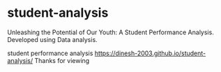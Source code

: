 # student-analysis
Unleashing the Potential of Our Youth: A Student Performance Analysis. Developed using Data analysis.

student performance analysis
https://dinesh-2003.github.io/student-analysis/
Thanks for viewing 
